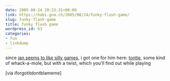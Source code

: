 ```yaml
---
date: 2005-08-24 20:23:31+00:00
link: https://habi.gna.ch/2005/08/24/funky-flash-game/
slug: funky-flash-game
title: funky flash game
wordpress_id: 63
categories:
- fun
- linkdump
---
```



since [jan seems to like silly games](https://pieceoplastic.com/index.php/1987/there-goes-my-sunday/), i got one for him here: [tontie](http://www.kiteretsu.jp/on/tontie/), some kind of whack-a-mole, but with a twist, which you'll find out while playing



[via iforgotitdontblameme]

